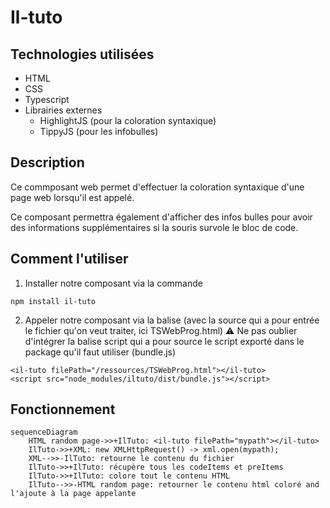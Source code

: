 # Il-tuto

## Technologies utilisées 
- HTML
- CSS
- Typescript
- Librairies externes
	- HighlightJS (pour la coloration syntaxique)
	- TippyJS (pour les infobulles)

## Description

Ce commposant web permet d'effectuer la coloration syntaxique d'une page web lorsqu'il est appelé.

Ce composant permettra également d'afficher des infos bulles pour avoir des informations supplémentaires si la souris survole le bloc de code.

## Comment l'utiliser


1. Installer notre composant via la commande 
```
npm install il-tuto
```

2. Appeler notre composant via la balise (avec la source qui a pour entrée le fichier qu'on veut traiter, ici TSWebProg.html) 
:warning: Ne pas oublier d'intégrer la balise script qui a pour source le script exporté dans le package qu'il faut utiliser (bundle.js)
```
<il-tuto filePath="/ressources/TSWebProg.html"></il-tuto>
<script src="node_modules/iltuto/dist/bundle.js"></script>
```

## Fonctionnement

```mermaid
sequenceDiagram
    HTML random page->>+IlTuto: <il-tuto filePath="mypath"></il-tuto>
    IlTuto->>+XML: new XMLHttpRequest() -> xml.open(mypath);
    XML-->>-IlTuto: retourne le contenu du fichier
    IlTuto->>+IlTuto: récupère tous les codeItems et preItems
    IlTuto->>+IlTuto: colore tout le contenu HTML
    IlTuto-->>-HTML random page: retourner le contenu html coloré and l'ajoute à la page appelante

```